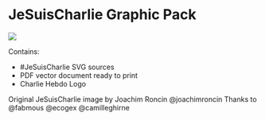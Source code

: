 # JeSuisCharlie Graphic Pack

<img src="https://rawgit.com/raphaelbastide/jesuischarlie-graphic-pack/master/jesuischarlie.svg">

Contains:
- #JeSuisCharlie SVG sources
- PDF vector document ready to print
- Charlie Hebdo Logo

Original JeSuisCharlie image by Joachim Roncin @joachimroncin
Thanks to @fabmous @ecogex @camilleghirne
